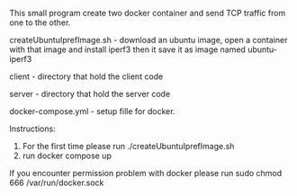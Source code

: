 This small program create two docker container and send TCP traffic
from one to the other.

createUbuntuIprefImage.sh - download an ubuntu image, open a container with
that image and install iperf3 then it save it as image named ubuntu-iperf3

client - directory that hold the client code

server - directory that hold the server code

docker-compose.yml - setup fille for docker.


Instructions:

1. For the first time please run ./createUbuntuIprefImage.sh
2. run docker compose up

If you encounter permission problem with docker please run
sudo chmod 666 /var/run/docker.sock


